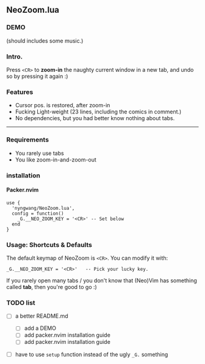 NeoZoom.lua
---

### DEMO

(should includes some music.)

### Intro.

Press `<CR>` to __zoom-in__ the naughty current window in a new tab, and undo so by pressing it again :)

### Features

- Cursor pos. is restored, after zoom-in
- Fucking Light-weight (23 lines, including the comics in comment.)
- No dependencies, but you had better know nothing about tabs.

---

### Requirements

- You rarely use tabs
- You like zoom-in-and-zoom-out

### installation

#### Packer.nvim

```
use {
  'nyngwang/NeoZoom.lua',
  config = function()
    _G.__NEO_ZOOM_KEY = '<CR>' -- Set below
  end
}
```

### Usage: Shortcuts & Defaults

The default keymap of NeoZoom is `<CR>`. You can modify it with:

```
_G.__NEO_ZOOM_KEY = '<CR>'   -- Pick your lucky key.
```

If you rarely open many tabs / you don't know that (Neo)Vim has something called __tab__,
then you're good to go :)

### TODO list

- [ ] a better README.md
  - [ ] add a DEMO
  - [ ] add packer.nvim installation guide
  - [ ] add packer.nvim installation guide
- [ ] have to use `setup` function instead of the ugly `_G.` something





